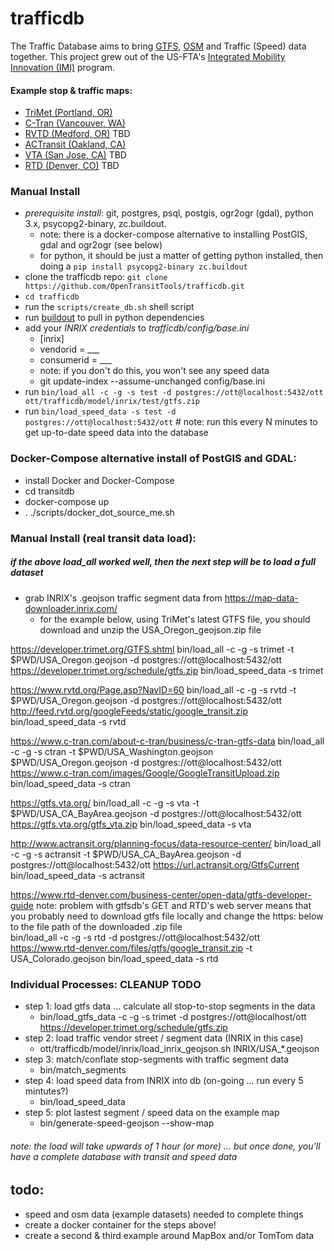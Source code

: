 trafficdb
====
The Traffic Database aims to bring [GTFS](http://gtfs.org/reference/static), [OSM](https://www.openstreetmap.org/) and Traffic (Speed) data together. This project grew out of the US-FTA's 
[Integrated Mobility Innovation (IMI)](https://trimet.org/imi/about.htm) program. 


#### Example stop & traffic maps: 
- [TriMet (Portland, OR)](https://opentransittools.github.io/trafficdb/#11.0/45.51357/-122.66579/0/20)
- [C-Tran (Vancouver, WA)](https://opentransittools.github.io/trafficdb?segments=ctran.geojson#11.0/45.582/-122.426/0/20)
- [RVTD (Medford, OR)]() TBD
- [ACTransit (Oakland, CA)](https://opentransittools.github.io/trafficdb?segments=actransit.geojson#11.0/37.6722/-122.0564/0/20)
- [VTA (San Jose, CA)]() TBD
- [RTD (Denver, CO)]() TBD

### Manual Install 
- _prerequisite install_: git, postgres, psql, postgis, ogr2ogr (gdal), python 3.x, psycopg2-binary, zc.buildout.
  - note: there is a docker-compose alternative to installing PostGIS, gdal and ogr2ogr (see below)
  - for python, it should be just a matter of getting python installed, then doing a `pip install psycopg2-binary zc.buildout`
- clone the trafficdb repo: 
`git clone https://github.com/OpenTransitTools/trafficdb.git`
- `cd trafficdb`
- run the `scripts/create_db.sh` shell script
- run [buildout](https://pypi.org/project/zc.buildout/) to pull in python dependencies
- add your _INRIX credentials_ to *trafficdb/config/base.ini*
   - [inrix] 
    - vendorid = ___ 
    - consumerid = ___
    - note: if you don't do this, you won't see any speed data 
    - git update-index --assume-unchanged config/base.ini 
- run `bin/load_all -c -g -s test -d postgres://ott@localhost:5432/ott ott/trafficdb/model/inrix/test/gtfs.zip`
- run `bin/load_speed_data -s test -d postgres://ott@localhost:5432/ott`  # note: run this every N minutes to get up-to-date speed data into the database  

### Docker-Compose alternative install of PostGIS and GDAL:
- install Docker and Docker-Compose 
- cd transitdb
- docker-compose up
- . ./scripts/docker_dot_source_me.sh


### Manual Install (real transit data load):
##### if the above load_all worked well, then the next step will be to load a full dataset
 - grab INRIX's .geojson traffic segment data from https://map-data-downloader.inrix.com/
   - for the example below, using TriMet's latest GTFS file, you should download and unzip the USA_Oregon_geojson.zip file 

https://developer.trimet.org/GTFS.shtml
bin/load_all -c -g -s trimet -t $PWD/USA_Oregon.geojson -d postgres://ott@localhost:5432/ott https://developer.trimet.org/schedule/gtfs.zip
bin/load_speed_data -s trimet

https://www.rvtd.org/Page.asp?NavID=60
bin/load_all -c -g -s rvtd -t $PWD/USA_Oregon.geojson -d postgres://ott@localhost:5432/ott http://feed.rvtd.org/googleFeeds/static/google_transit.zip
bin/load_speed_data -s rvtd

https://www.c-tran.com/about-c-tran/business/c-tran-gtfs-data
bin/load_all -c -g -s ctran -t $PWD/USA_Washington.geojson $PWD/USA_Oregon.geojson -d postgres://ott@localhost:5432/ott https://www.c-tran.com/images/Google/GoogleTransitUpload.zip
bin/load_speed_data -s ctran

https://gtfs.vta.org/
bin/load_all -c -g -s vta -t $PWD/USA_CA_BayArea.geojson -d postgres://ott@localhost:5432/ott https://gtfs.vta.org/gtfs_vta.zip
bin/load_speed_data -s vta

http://www.actransit.org/planning-focus/data-resource-center/
bin/load_all -c -g -s actransit  -t $PWD/USA_CA_BayArea.geojson -d postgres://ott@localhost:5432/ott https://url.actransit.org/GtfsCurrent
bin/load_speed_data -s actransit

https://www.rtd-denver.com/business-center/open-data/gtfs-developer-guide
note: problem with gtfsdb's GET and RTD's web server means that you probably need to download gtfs file locally and change the https: below to the file path of the downloaded .zip file  
bin/load_all -c -g -s rtd -d postgres://ott@localhost:5432/ott https://www.rtd-denver.com/files/gtfs/google_transit.zip -t USA_Colorado.geojson
bin/load_speed_data -s rtd


### Individual Processes: CLEANUP TODO
 - step 1: load gtfs data ... calculate all stop-to-stop segments in the data 
   - bin/load_gtfs_data -c -g -s trimet -d postgres://ott@localhost/ott https://developer.trimet.org/schedule/gtfs.zip
 - step 2: load traffic vendor street / segment data (INRIX in this case)
   - ott/trafficdb/model/inrix/load_inrix_geojson.sh INRIX/USA_*.geojson
 - step 3: match/conflate stop-segments with traffic segment data
   - bin/match_segments
 - step 4: load speed data from INRIX into db (on-going ... run every 5 mintutes?)
   - bin/load_speed_data
 - step 5: plot lastest segment / speed data on the example map
   - bin/generate-speed-geojson --show-map

######  note: the load will take upwards of 1 hour (or more) ... but once done, you'll have a complete database with transit and speed data
 
## todo:
 - speed and osm data (example datasets) needed to complete things
 - create a docker container for the steps above!
 - create a second & third example around MapBox and/or TomTom data 
